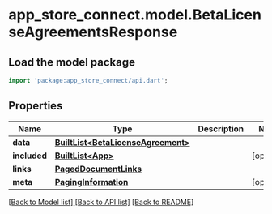 # app_store_connect.model.BetaLicenseAgreementsResponse

## Load the model package
```dart
import 'package:app_store_connect/api.dart';
```

## Properties
Name | Type | Description | Notes
------------ | ------------- | ------------- | -------------
**data** | [**BuiltList&lt;BetaLicenseAgreement&gt;**](BetaLicenseAgreement.md) |  | 
**included** | [**BuiltList&lt;App&gt;**](App.md) |  | [optional] 
**links** | [**PagedDocumentLinks**](PagedDocumentLinks.md) |  | 
**meta** | [**PagingInformation**](PagingInformation.md) |  | [optional] 

[[Back to Model list]](../README.md#documentation-for-models) [[Back to API list]](../README.md#documentation-for-api-endpoints) [[Back to README]](../README.md)


